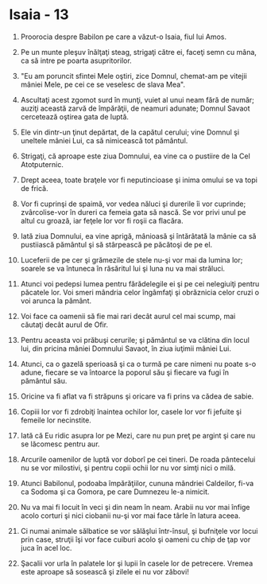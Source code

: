 # Isaia - 13

1. Proorocia despre Babilon pe care a văzut-o Isaia, fiul lui Amos.

2. Pe un munte pleşuv înălţaţi steag, strigaţi către ei, faceţi semn cu mâna, ca să intre pe poarta asupritorilor.

3. "Eu am poruncit sfintei Mele oştiri, zice Domnul, chemat-am pe vitejii mâniei Mele, pe cei ce se veselesc de slava Mea".

4. Ascultaţi acest zgomot surd în munţi, vuiet al unui neam fără de număr; auziţi această zarvă de împărăţii, de neamuri adunate; Domnul Savaot cercetează oştirea gata de luptă.

5. Ele vin dintr-un ţinut depărtat, de la capătul cerului; vine Domnul şi uneltele mâniei Lui, ca să nimicească tot pământul.

6. Strigaţi, că aproape este ziua Domnului, ea vine ca o pustiire de la Cel Atotputernic.

7. Drept aceea, toate braţele vor fi neputincioase şi inima omului se va topi de frică.

8. Vor fi cuprinşi de spaimă, vor vedea năluci şi durerile îi vor cuprinde; zvârcolise-vor în dureri ca femeia gata să nască. Se vor privi unul pe altul cu groază, iar feţele lor vor fi roşii ca flacăra.

9. Iată ziua Domnului, ea vine aprigă, mânioasă şi întărâtată la mânie ca să pustiiască pământul şi să stârpească pe păcătoşi de pe el.

10. Luceferii de pe cer şi grămezile de stele nu-şi vor mai da lumina lor; soarele se va întuneca în răsăritul lui şi luna nu va mai străluci.

11. Atunci voi pedepsi lumea pentru fărădelegile ei şi pe cei nelegiuiţi pentru păcatele lor. Voi smeri mândria celor îngâmfaţi şi obrăznicia celor cruzi o voi arunca la pământ.

12. Voi face ca oamenii să fie mai rari decât aurul cel mai scump, mai căutaţi decât aurul de Ofir.

13. Pentru aceasta voi prăbuşi cerurile; şi pământul se va clătina din locul lui, din pricina mâniei Domnului Savaot, în ziua iuţimii mâniei Lui.

14. Atunci, ca o gazelă sperioasă şi ca o turmă pe care nimeni nu poate s-o adune, fiecare se va întoarce la poporul său şi fiecare va fugi în pământul său.

15. Oricine va fi aflat va fi străpuns şi oricare va fi prins va cădea de sabie.

16. Copiii lor vor fi zdrobiţi înaintea ochilor lor, casele lor vor fi jefuite şi femeile lor necinstite.

17. Iată că Eu ridic asupra lor pe Mezi, care nu pun preţ pe argint şi care nu se lăcomesc pentru aur.

18. Arcurile oamenilor de luptă vor doborî pe cei tineri. De roada pântecelui nu se vor milostivi, şi pentru copii ochii lor nu vor simţi nici o milă.

19. Atunci Babilonul, podoaba împărăţiilor, cununa mândriei Caldeilor, fi-va ca Sodoma şi ca Gomora, pe care Dumnezeu le-a nimicit.

20. Nu va mai fi locuit în veci şi din neam în neam. Arabii nu vor mai înfige acolo corturi şi nici ciobanii nu-şi vor mai face târle în latura aceea.

21. Ci numai animale sălbatice se vor sălăşlui într-însul, şi bufniţele vor locui prin case, struţii îşi vor face cuiburi acolo şi oameni cu chip de ţap vor juca în acel loc.

22. Şacalii vor urla în palatele lor şi lupii în casele lor de petrecere. Vremea este aproape să sosească şi zilele ei nu vor zăbovi!

